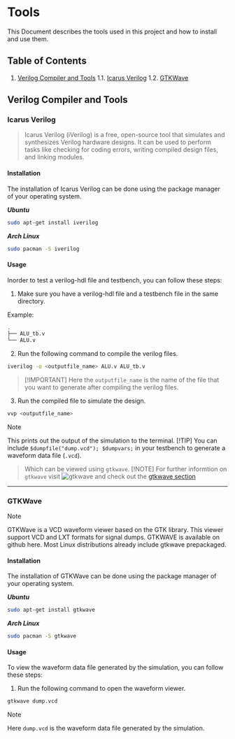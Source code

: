 # Tools

This Document describes the tools used in this project and how to install and use them.

## Table of Contents

1. [Verilog Compiler and Tools](#verilog-compiler-and-tools)
   1.1. [Icarus Verilog](#icarus-verilog)
   1.2. [GTKWave](#gtkwave)

## Verilog Compiler and Tools

### Icarus Verilog

> Icarus Verilog (iVerilog) is a free, open-source tool that simulates and synthesizes Verilog hardware designs. It can be used to perform tasks like checking for coding errors, writing compiled design files, and linking modules.

#### Installation

The installation of Icarus Verilog can be done using the package manager of your operating system.

**_Ubuntu_**

```bash
sudo apt-get install iverilog
```

**_Arch Linux_**

```bash
sudo pacman -S iverilog
```

#### Usage

Inorder to test a verilog-hdl file and testbench, you can follow these steps:

1. Make sure you have a verilog-hdl file and a testbench file in the same directory.

Example:

```bash
.
├── ALU_tb.v
└── ALU.v
```

2. Run the following command to compile the verilog files.

```bash
iverilog -o <outputfile_name> ALU.v ALU_tb.v
```

> [!IMPORTANT] Here the `outputfile_name` is the name of the file that you want to generate after compiling the verilog files.

3. Run the compiled file to simulate the design.

```bash
vvp <outputfile_name>
```

> [!NOTE]
> This prints out the output of the simulation to the terminal.
> [!TIP]
> You can include `$dumpfile("dump.vcd"); $dumpvars;` in your testbench to generate a waveform data file (`.vcd`).
> > Which can be viewed using `gtkwave`.
> > [!NOTE] For further informtion on `gtkwave` visit ![gtkwave](https://gtkwave.sourceforge.io/gtkwave.png) and check out the [gtkwave section](###GTKWave)

---

### GTKWave

> [!NOTE]
> GTKWave is a VCD waveform viewer based on the GTK library. This viewer support VCD and LXT formats for signal dumps. GTKWAVE is available on github here. Most Linux distributions already include gtkwave prepackaged.

#### Installation

The installation of GTKWave can be done using the package manager of your operating system.

**_Ubuntu_**

```bash
sudo apt-get install gtkwave
```

**_Arch Linux_**

```bash
sudo pacman -S gtkwave
```

#### Usage

To view the waveform data file generated by the simulation, you can follow these steps:

1. Run the following command to open the waveform viewer.

```bash
gtkwave dump.vcd
```

> [!NOTE]
> Here `dump.vcd` is the waveform data file generated by the simulation.
